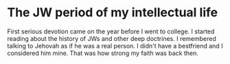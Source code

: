 # The JW period of my intellectual life

First serious devotion came on the year before I went to college. I started reading about the history of JWs and other deep doctrines. I remembered talking to Jehovah as if he was a real person. I didn't have a bestfriend and I considered him mine. That was how strong my faith was back then.

